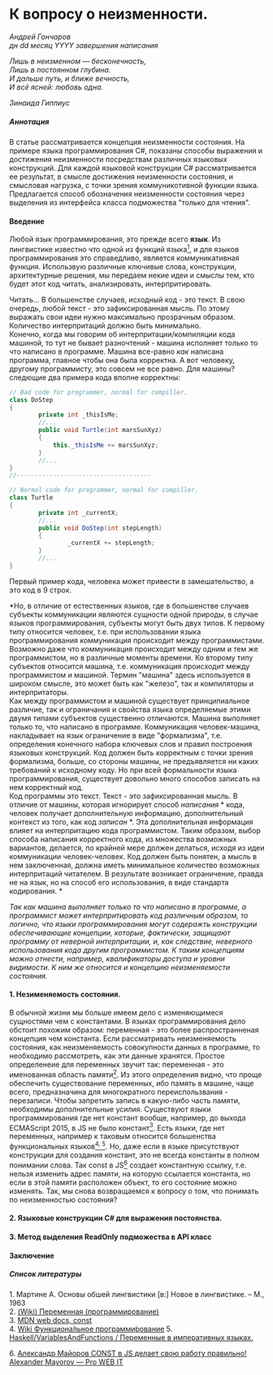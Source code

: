 # К вопросу о неизменности.
*Андрей Гончаров*  
*дн dd месяц YYYY завершения написания*    

*Лишь в неизменном — бесконечность,*  
*Лишь в постоянном глубина.*  
*И дальше путь, и ближе вечность,*  
*И всё ясней: любовь одна.*  

*Зинаида Гиппиус*


##### Аннотация
В статье рассматривается концепция неизменности состояния. На примере языка программирования C#, показаны способы выражения и достижения неизменности посредствам различных языковых конструкций. Для каждой языковой конструкции C# рассматривается ее результат, в смысле достижения неизменности состояния, и смысловая нагрузка, с точки зрения коммуникотивной функции языка. Предлагается способ обозначения неизменности состояния через выделения из интерфейса класса подможества "только для чтения".    

#### Введение
Любой язык программирования, это прежде всего **язык**. Из лингвистике известно что одной из функций языка[<sup>1</sup>](#1), и для языков программирования это справедливо, является коммуникативная функция. Использвую различные ключивые слова, конструкции, архитектурные решения, мы передаем некие идеи и смыслы тем, кто будет этот код читать, анализировать, интерпритировать.

Читать... В большенстве случаев, исходный код - это текст. В свою очередь, любой текст - это зафиксированная мысль. По этому выражать свои идеи нужно максимально прозрачным образом. Количество интерпритаций должно быть минимально.   
Конечно, когда мы говорим об интерпритации/компиляции кода машиной, то тут не бывает разночтений - машина исполняет только то что написано в программе. Машина все-равно *как* написана программа, главное чтобы она была корректна. А вот человеку, другому программисту, это совсем не все равно. Для машины? следющие два примера кода вполне корректны: 
```C#
// Bad code for programmer, normal for compiller.
class DoStep
{
        private int _thisIsMe;
        //...
        public void Turtle(int marsSunXyz)
        {
            this._thisIsMe += marsSunXyz;
        }
        //...
}
//-------------------------------------

// Normal code for programmer, normal for compiller.
class Turtle
{
        private int _currentX;
        //...
        public void DoStep(int stepLength)
        {
                _currentX += stepLength;
        }
        //...
}
```
Первый пример кода, человека может привести в замешательство, а это код в 9 строк.
  




*Но, в отличие от естественных языков, где в большенстве случаев субъекты коммуникации являются сущности одной природы, в случае языков программирования, субъекты могут быть двух типов. К первому типу относится человек, т.е. при использовании языка программирования коммуникация происходит между программистами. Возможно даже что коммуникация происходит между одним и тем же программистом, но в различные моменты времени. Ко второму типу субъектов относится машина, т.е. коммуникация происходит между программистом и машиной. Термин "машина" здесь используется в широком смысле, это может быть как  "железо", так и компиляторы и интерпритаторы.  
Как между программистом и машиной существует принципиальное различие, так и ограничания и свойства языка определяемые этими двумя типами субъектов существенно отличаются. Машина выполняет только то, что написано в программе. Коммуникация человек-машина, накладывает на язык ограничение в виде "формализма", т.е. определения конечного набора ключевых слов и правил построения языковых конструкций. Код должен быть корректным с точки зрения формализма, больше, со стороны машины, не предъявляется ни каких требований к исходному коду.  Но при всей формальности языка программирования, существует довольно много способов записать на нем корректный код.  
Код программы это текст. Текст - это зафиксированная мысль. В отличие от машины, которая игнорирует способ *написания* * кода, человек получает дополнительную информацию, дополнительный контекст из того, как код *записан* *. Эта дополнительная информация влияет на интерпритацию кода  программистом. Таким образом, выбор способа написания корректного кода, из множества возможных вариантов, делается, по крайней мере должен делаться, исходя из идеи коммуникации человек-человек. Код должен быть понятен, а мысль в нем заключенная, должна иметь минимальное количество возможных интерпритаций читателем. В результате возникает ограничение, правда не на язык, но на способ его использования, в виде стандарта кодирования.   *

*Так как машина выполняет только то что написано в программе, а программист может интерпритировать код различным образом, то логично, что языки программирования могут содеражть конструкции обеспечивающие концепции, которые, фактически, защищают программу от неверной интерпритации, и, как следствие, неверного использования кода другим программистом. К таким концепциям можно отнести, например, квалификаторы доступа и уровни видимости. К ним же относится и концепцию неизменяемости состояния.*

#### 1. Незименяемость состояния.
В обычной жизни мы больше имеем дело с изменяющимеся сущностями чем с константами. В языках программирования дело обстоит похожим образом: переменная - это более распространненая концепция чем константа. Если рассматривать неизменяемость состояния, как неизменяемость совокупности данных в программе, то необходимо рассмотреть, как эти данные хранятся. Простое определенеие для переменных звучит так: переменная - это именованная область памяти[<sup>2</sup>](#2). Из этого определения видно, что проще обеспечить существование переменных, ибо память в машине, чаще всего, предназначина для многократного переиспользвания - перезаписи. Чтобы запретить запись в какую-либо часть памяти, необходимы дополнительные усилия. Существуют языки программирования где нет констант вообще, например, до выхода ECMAScript 2015, в JS не было констант[<sup>3</sup>](#3). Есть языки, где нет переменных, например к таковым относится большенства функциональных языков[<sup>4, </sup>](#4)[<sup>5</sup>](#5). Но, даже если в языке присутствуют конструкции для создания констант, это не всегда константы в полном понимании слова. Так const в JS[<sup>6</sup>](#6) создает константную ссылку, т.е. нельзя изменить адрес памяти, на которую ссылается константа, но если в этой памяти расположен объект, то его состояние можно изменять. Так, мы снова возвращаемся к вопросу о том, что понимать по неизменностью состояния?

[//]: # (
Что это?
Переменная и константа, почему константа это сложнее чем переменная. 
Существование языков без переменных и без констант. 
Возможные интерпритации неизменности. 
Проблемы отсутствия неизменности. 
Выражение неизменяемости в языке, для машины, для программиста. 
Формализм и конвенция. 
Плюсы и минусы незименности.)

#### 2. Языковые конструкции C# для выражения постоянства.
[//]: # (
литералы
const
readonly static/nonstatic
struct
readonly struct
ref readonly - оптимизация по памяти, для структур, при возврате.
in param - оптимизация по памяти, для структур, при передаче параметра.
Array и ошибки с ним
IReadOnlyCollection<T>
Шаблон ValueObject)


#### 3. Метод выделения ReadOnly подможества в API класс
[//]: # (
const в объевлении методов в С++, 
const в объявлении переменных,
конструкция const T& - как оптимизация по памяти, с выражением неизменности.)

#### Заключение
[//]: # (О важности и значимости конструкция указывающих на постоянство.)

##### Список литературы
<a class='anchor' id='1'>1</a>. Мартине А. Основы обшей лингвистики \[в:\] Новое в лингвистике. – М., 1963  
<a class='anchor' id='2'>2</a>. <a href="https://ru.wikipedia.org/wiki/%D0%9F%D0%B5%D1%80%D0%B5%D0%BC%D0%B5%D0%BD%D0%BD%D0%B0%D1%8F_(%D0%BF%D1%80%D0%BE%D0%B3%D1%80%D0%B0%D0%BC%D0%BC%D0%B8%D1%80%D0%BE%D0%B2%D0%B0%D0%BD%D0%B8%D0%B5)">(Wiki) Переменная (программирование)</a>  
<a class='anchor' id='3'>3</a>. <a href="https://developer.mozilla.org/ru/docs/Web/JavaScript/Reference/Statements/const">MDN web docs, const</a>  
<a class='anchor' id='4'>4</a>. <a href="https://ru.wikipedia.org/wiki/%D0%A4%D1%83%D0%BD%D0%BA%D1%86%D0%B8%D0%BE%D0%BD%D0%B0%D0%BB%D1%8C%D0%BD%D0%BE%D0%B5_%D0%BF%D1%80%D0%BE%D0%B3%D1%80%D0%B0%D0%BC%D0%BC%D0%B8%D1%80%D0%BE%D0%B2%D0%B0%D0%BD%D0%B8%D0%B5">Wiki Функциона́льное программи́рование</a>
<a class='anchor' id='5'>5</a>. <a href="https://ru.wikibooks.org/wiki/Haskell/VariablesAndFunctions#%D0%9F%D0%B5%D1%80%D0%B5%D0%BC%D0%B5%D0%BD%D0%BD%D1%8B%D0%B5_%D0%B2_%D0%B8%D0%BC%D0%BF%D0%B5%D1%80%D0%B0%D1%82%D0%B8%D0%B2%D0%BD%D1%8B%D1%85_%D1%8F%D0%B7%D1%8B%D0%BA%D0%B0%D1%85">Haskell/VariablesAndFunctions / Переменные в императивных языках.</a>

<a class='anchor' id='6'>6</a>. <a href="https://medium.com/@frontman/const-%D0%B2-js-%D0%B4%D0%B5%D0%BB%D0%B0%D0%B5%D1%82-%D1%81%D0%B2%D0%BE%D1%8E-%D1%80%D0%B0%D0%B1%D0%BE%D1%82%D1%83-%D0%BF%D1%80%D0%B0%D0%B2%D0%B8%D0%BB%D1%8C%D0%BD%D0%BE-b346353d9cce">Александр Майоров CONST в JS делает свою работу правильно! Alexander Mayorov — Pro WEB IT</a>
